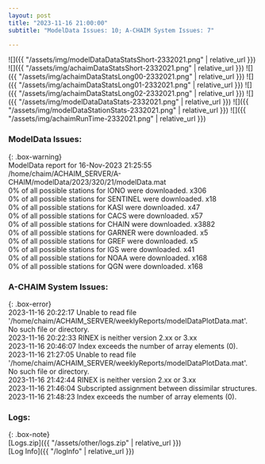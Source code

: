 ```yaml
---
layout: post
title: "2023-11-16 21:00:00"
subtitle: "ModelData Issues: 10; A-CHAIM System Issues: 7"

---
```


![]({{ "/assets/img/modelDataDataStatsShort-2332021.png" | relative_url }})
![]({{ "/assets/img/achaimDataStatsShort-2332021.png" | relative_url }})
![]({{ "/assets/img/achaimDataStatsLong00-2332021.png" | relative_url }})
![]({{ "/assets/img/achaimDataStatsLong01-2332021.png" | relative_url }})
![]({{ "/assets/img/achaimDataStatsLong02-2332021.png" | relative_url }})
![]({{ "/assets/img/modelDataDataStats-2332021.png" | relative_url }})
![]({{ "/assets/img/modelDataStationStats-2332021.png" | relative_url }})
![]({{ "/assets/img/achaimRunTime-2332021.png" | relative_url }})


### ModelData Issues:  
  
{: .box-warning}  
 ModelData report for 16-Nov-2023 21:25:55   
 /home/chaim/ACHAIM_SERVER/A-CHAIM/modelData/2023/320/21/modelData.mat   
 0% of all possible stations for IONO were downloaded. x306   
 0% of all possible stations for SENTINEL were downloaded. x18   
 0% of all possible stations for KASI were downloaded. x47   
 0% of all possible stations for CACS were downloaded. x57   
 0% of all possible stations for CHAIN were downloaded. x3882   
 0% of all possible stations for GARNER were downloaded. x5   
 0% of all possible stations for GREF were downloaded. x5   
 0% of all possible stations for IGS were downloaded. x41   
 0% of all possible stations for NOAA were downloaded. x168   
 0% of all possible stations for QGN were downloaded. x168   
  
### A-CHAIM System Issues:  
  
{: .box-error}  
2023-11-16 20:22:17 Unable to read file '/home/chaim/ACHAIM_SERVER/weeklyReports/modelDataPlotData.mat'. No such file or directory.  
2023-11-16 20:22:33 RINEX is neither version 2.xx or 3.xx  
2023-11-16 20:46:07 Index exceeds the number of array elements (0).  
2023-11-16 21:27:05 Unable to read file '/home/chaim/ACHAIM_SERVER/weeklyReports/modelDataPlotData.mat'. No such file or directory.  
2023-11-16 21:42:44 RINEX is neither version 2.xx or 3.xx  
2023-11-16 21:46:04 Subscripted assignment between dissimilar structures.  
2023-11-16 21:48:23 Index exceeds the number of array elements (0).  

### Logs:  
  
{: .box-note}  
[Logs.zip]({{ "/assets/other/logs.zip" | relative_url }})  
[Log Info]({{ "/logInfo" | relative_url }})  
